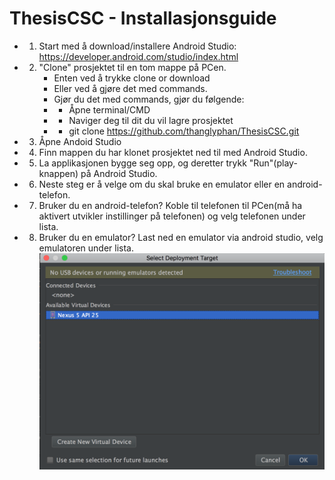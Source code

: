 # ThesisCSC - Installasjonsguide

- 1. Start med å download/installere Android Studio: https://developer.android.com/studio/index.html
- 2. "Clone" prosjektet til en tom mappe på PCen. 
     - Enten ved å trykke clone or download
     - Eller ved å gjøre det med commands.
     - Gjør du det med commands, gjør du følgende:
     - * Åpne terminal/CMD
     - * Naviger deg til dit du vil lagre prosjektet
     - * git clone https://github.com/thanglyphan/ThesisCSC.git
- 3. Åpne Andoid Studio
- 4. Finn mappen du har klonet prosjektet ned til med Android Studio.
- 5. La applikasjonen bygge seg opp, og deretter trykk "Run"(play-knappen) på Android Studio.
- 6. Neste steg er å velge om du skal bruke en emulator eller en android-telefon.
- 7. Bruker du en android-telefon? Koble til telefonen til PCen(må ha aktivert utvikler instillinger på telefonen) og velg telefonen under lista.
- 8. Bruker du en emulator? Last ned en emulator via android studio, velg emulatoren under lista.
![alt tag](https://github.com/thanglyphan/ThesisCSC/blob/master/img/create.png)

